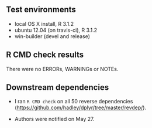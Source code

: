 ## Test environments

* local OS X install, R 3.1.2
* ubuntu 12.04 (on travis-ci), R 3.1.2
* win-builder (devel and release)

## R CMD check results

There were no ERRORs, WARNINGs or NOTEs.

## Downstream dependencies

* I ran `R CMD check` on all 50 reverse dependencies  
  (https://github.com/hadley/dplyr/tree/master/revdep/). 
  
* Authors were notified on May 27.
